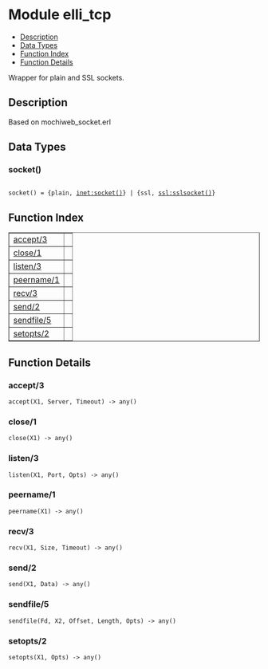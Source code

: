 

# Module elli_tcp #
* [Description](#description)
* [Data Types](#types)
* [Function Index](#index)
* [Function Details](#functions)

Wrapper for plain and SSL sockets.

<a name="description"></a>

## Description ##
Based on
mochiweb_socket.erl
<a name="types"></a>

## Data Types ##




### <a name="type-socket">socket()</a> ###


<pre><code>
socket() = {plain, <a href="inet.md#type-socket">inet:socket()</a>} | {ssl, <a href="ssl.md#type-sslsocket">ssl:sslsocket()</a>}
</code></pre>

<a name="index"></a>

## Function Index ##


<table width="100%" border="1" cellspacing="0" cellpadding="2" summary="function index"><tr><td valign="top"><a href="#accept-3">accept/3</a></td><td></td></tr><tr><td valign="top"><a href="#close-1">close/1</a></td><td></td></tr><tr><td valign="top"><a href="#listen-3">listen/3</a></td><td></td></tr><tr><td valign="top"><a href="#peername-1">peername/1</a></td><td></td></tr><tr><td valign="top"><a href="#recv-3">recv/3</a></td><td></td></tr><tr><td valign="top"><a href="#send-2">send/2</a></td><td></td></tr><tr><td valign="top"><a href="#sendfile-5">sendfile/5</a></td><td></td></tr><tr><td valign="top"><a href="#setopts-2">setopts/2</a></td><td></td></tr></table>


<a name="functions"></a>

## Function Details ##

<a name="accept-3"></a>

### accept/3 ###

`accept(X1, Server, Timeout) -> any()`

<a name="close-1"></a>

### close/1 ###

`close(X1) -> any()`

<a name="listen-3"></a>

### listen/3 ###

`listen(X1, Port, Opts) -> any()`

<a name="peername-1"></a>

### peername/1 ###

`peername(X1) -> any()`

<a name="recv-3"></a>

### recv/3 ###

`recv(X1, Size, Timeout) -> any()`

<a name="send-2"></a>

### send/2 ###

`send(X1, Data) -> any()`

<a name="sendfile-5"></a>

### sendfile/5 ###

`sendfile(Fd, X2, Offset, Length, Opts) -> any()`

<a name="setopts-2"></a>

### setopts/2 ###

`setopts(X1, Opts) -> any()`

